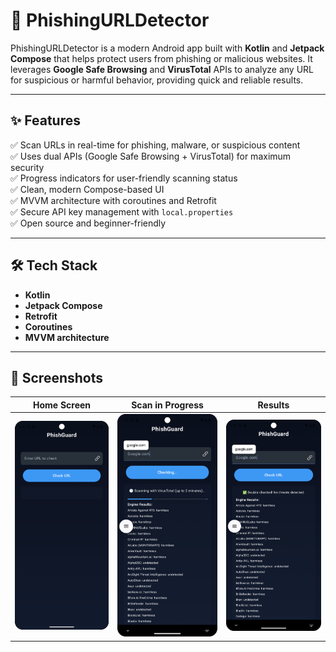 # 🚀 PhishingURLDetector

PhishingURLDetector is a modern Android app built with **Kotlin** and **Jetpack Compose** that helps protect users from phishing or malicious websites. It leverages **Google Safe Browsing** and **VirusTotal** APIs to analyze any URL for suspicious or harmful behavior, providing quick and reliable results.

---

## ✨ Features

✅ Scan URLs in real-time for phishing, malware, or suspicious content  
✅ Uses dual APIs (Google Safe Browsing + VirusTotal) for maximum security  
✅ Progress indicators for user-friendly scanning status  
✅ Clean, modern Compose-based UI  
✅ MVVM architecture with coroutines and Retrofit  
✅ Secure API key management with `local.properties`  
✅ Open source and beginner-friendly

---

## 🛠️ Tech Stack

- **Kotlin**  
- **Jetpack Compose**  
- **Retrofit**  
- **Coroutines**  
- **MVVM architecture**

---

## 📸 Screenshots

| Home Screen | Scan in Progress | Results |
|-------------|------------------|---------|
| ![Home](screenshots/homescreen.png) | ![Scan](screenshots/Scan.png) | ![Results](screenshots/results.png) |





